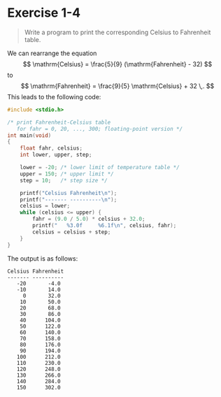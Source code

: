 # Exercise 1-4

> Write a program to print the corresponding Celsius to Fahrenheit table.



We can rearrange the equation
$$
  \mathrm{Celsius} = \frac{5}{9} (\mathrm{Fahrenheit} - 32)
$$
to
$$
  \mathrm{Fahrenheit} = \frac{9}{5} \mathrm{Celsius} + 32 \,.
$$
This leads to the following code:
```c
#include <stdio.h>

/* print Fahrenheit-Celsius table
   for fahr = 0, 20, ..., 300; floating-point version */
int main(void)
{
	float fahr, celsius;
	int lower, upper, step;

	lower = -20; /* lower limit of temperature table */
	upper = 150; /* upper limit */
	step = 10;   /* step size */

	printf("Celsius Fahrenheit\n");
	printf("------- ----------\n");
	celsius = lower;
	while (celsius <= upper) {
		fahr = (9.0 / 5.0) * celsius + 32.0;
		printf("   %3.0f     %6.1f\n", celsius, fahr);
		celsius = celsius + step;
	}
}
```
The output is as follows:
```text
Celsius Fahrenheit
------- ----------
   -20       -4.0
   -10       14.0
     0       32.0
    10       50.0
    20       68.0
    30       86.0
    40      104.0
    50      122.0
    60      140.0
    70      158.0
    80      176.0
    90      194.0
   100      212.0
   110      230.0
   120      248.0
   130      266.0
   140      284.0
   150      302.0
```

